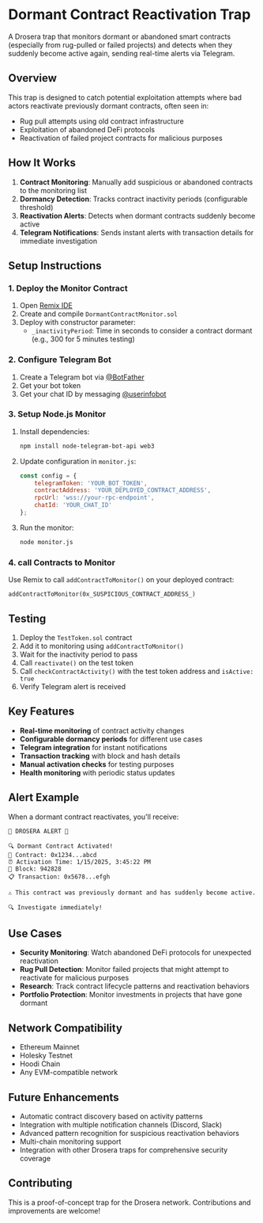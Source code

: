 # Dormant Contract Reactivation Trap

A Drosera trap that monitors dormant or abandoned smart contracts (especially from rug-pulled or failed projects) and detects when they suddenly become active again, sending real-time alerts via Telegram.

## Overview

This trap is designed to catch potential exploitation attempts where bad actors reactivate previously dormant contracts, often seen in:
- Rug pull attempts using old contract infrastructure
- Exploitation of abandoned DeFi protocols
- Reactivation of failed project contracts for malicious purposes

## How It Works

1. **Contract Monitoring**: Manually add suspicious or abandoned contracts to the monitoring list
2. **Dormancy Detection**: Tracks contract inactivity periods (configurable threshold)
3. **Reactivation Alerts**: Detects when dormant contracts suddenly become active
4. **Telegram Notifications**: Sends instant alerts with transaction details for immediate investigation

## Setup Instructions

### 1. Deploy the Monitor Contract

1. Open [Remix IDE](https://remix.ethereum.org)
2. Create and compile `DormantContractMonitor.sol`
3. Deploy with constructor parameter:
   - `_inactivityPeriod`: Time in seconds to consider a contract dormant (e.g., 300 for 5 minutes testing)

### 2. Configure Telegram Bot

1. Create a Telegram bot via [@BotFather](https://t.me/botfather)
2. Get your bot token
3. Get your chat ID by messaging [@userinfobot](https://t.me/userinfobot)

### 3. Setup Node.js Monitor

1. Install dependencies:
   ```bash
   npm install node-telegram-bot-api web3
   ```

2. Update configuration in `monitor.js`:
   ```javascript
   const config = {
       telegramToken: 'YOUR_BOT_TOKEN',
       contractAddress: 'YOUR_DEPLOYED_CONTRACT_ADDRESS',
       rpcUrl: 'wss://your-rpc-endpoint',
       chatId: 'YOUR_CHAT_ID'
   };
   ```

3. Run the monitor:
   ```bash
   node monitor.js
   ```

### 4. call Contracts to Monitor

Use Remix to call `addContractToMonitor()` on your deployed contract:
```solidity
addContractToMonitor(0x_SUSPICIOUS_CONTRACT_ADDRESS_)
```

## Testing

1. Deploy the `TestToken.sol` contract
2. Add it to monitoring using `addContractToMonitor()`
3. Wait for the inactivity period to pass
4. Call `reactivate()` on the test token
5. Call `checkContractActivity()` with the test token address and `isActive: true`
6. Verify Telegram alert is received

## Key Features

- **Real-time monitoring** of contract activity changes
- **Configurable dormancy periods** for different use cases  
- **Telegram integration** for instant notifications
- **Transaction tracking** with block and hash details
- **Manual activation checks** for testing purposes
- **Health monitoring** with periodic status updates

## Alert Example

When a dormant contract reactivates, you'll receive:

```
🚨 DROSERA ALERT 🚨

🔍 Dormant Contract Activated!
📧 Contract: 0x1234...abcd
⏰ Activation Time: 1/15/2025, 3:45:22 PM
🔗 Block: 942828
📋 Transaction: 0x5678...efgh

⚠️ This contract was previously dormant and has suddenly become active.

🔍 Investigate immediately!
```

## Use Cases

- **Security Monitoring**: Watch abandoned DeFi protocols for unexpected reactivation
- **Rug Pull Detection**: Monitor failed projects that might attempt to reactivate for malicious purposes
- **Research**: Track contract lifecycle patterns and reactivation behaviors
- **Portfolio Protection**: Monitor investments in projects that have gone dormant

## Network Compatibility

- Ethereum Mainnet
- Holesky Testnet  
- Hoodi Chain
- Any EVM-compatible network

## Future Enhancements

- Automatic contract discovery based on activity patterns
- Integration with multiple notification channels (Discord, Slack)
- Advanced pattern recognition for suspicious reactivation behaviors
- Multi-chain monitoring support
- Integration with other Drosera traps for comprehensive security coverage

## Contributing

This is a proof-of-concept trap for the Drosera network. Contributions and improvements are welcome!
